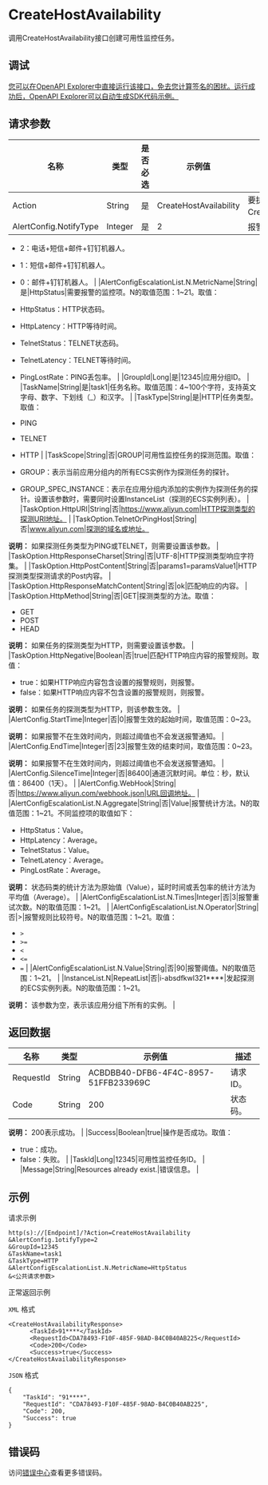 # CreateHostAvailability

调用CreateHostAvailability接口创建可用性监控任务。

## 调试

[您可以在OpenAPI Explorer中直接运行该接口，免去您计算签名的困扰。运行成功后，OpenAPI Explorer可以自动生成SDK代码示例。](https://api.aliyun.com/#product=Cms&api=CreateHostAvailability&type=RPC&version=2019-01-01)

## 请求参数

|名称|类型|是否必选|示例值|描述|
|--|--|----|---|--|
|Action|String|是|CreateHostAvailability|要执行的操作，取值：CreateHostAvailability。 |
|AlertConfig.NotifyType|Integer|是|2|报警通知类型。取值：

 -   2：电话+短信+邮件+钉钉机器人。
-   1：短信+邮件+钉钉机器人。
-   0：邮件+钉钉机器人。 |
|AlertConfigEscalationList.N.MetricName|String|是|HttpStatus|需要报警的监控项。N的取值范围：1~21。取值：

 -   HttpStatus：HTTP状态码。
-   HttpLatency：HTTP等待时间。
-   TelnetStatus：TELNET状态码。
-   TelnetLatency：TELNET等待时间。
-   PingLostRate：PING丢包率。 |
|GroupId|Long|是|12345|应用分组ID。 |
|TaskName|String|是|task1|任务名称。取值范围：4~100个字符，支持英文字母、数字、下划线（\_）和汉字。 |
|TaskType|String|是|HTTP|任务类型。取值：

 -   PING
-   TELNET
-   HTTP |
|TaskScope|String|否|GROUP|可用性监控任务的探测范围。取值：

 -   GROUP：表示当前应用分组内的所有ECS实例作为探测任务的探针。
-   GROUP\_SPEC\_INSTANCE：表示在应用分组内添加的实例作为探测任务的探针。设置该参数时，需要同时设置InstanceList（探测的ECS实例列表）。 |
|TaskOption.HttpURI|String|否|https://www.aliyun.com|HTTP探测类型的探测URI地址。 |
|TaskOption.TelnetOrPingHost|String|否|www.aliyun.com|探测的域名或地址。

 **说明：** 如果探测任务类型为PING或TELNET，则需要设置该参数。 |
|TaskOption.HttpResponseCharset|String|否|UTF-8|HTTP探测类型响应字符集。 |
|TaskOption.HttpPostContent|String|否|params1=paramsValue1|HTTP探测类型探测请求的Post内容。 |
|TaskOption.HttpResponseMatchContent|String|否|ok|匹配响应的内容。 |
|TaskOption.HttpMethod|String|否|GET|探测类型的方法。取值：

 -   GET
-   POST
-   HEAD

 **说明：** 如果任务的探测类型为HTTP，则需要设置该参数。 |
|TaskOption.HttpNegative|Boolean|否|true|匹配HTTP响应内容的报警规则。取值：

 -   true：如果HTTP响应内容包含设置的报警规则，则报警。
-   false：如果HTTP响应内容不包含设置的报警规则，则报警。

 **说明：** 如果任务的探测类型为HTTP，则该参数生效。 |
|AlertConfig.StartTime|Integer|否|0|报警生效的起始时间，取值范围：0~23。

 **说明：** 如果报警不在生效时间内，则超过阈值也不会发送报警通知。 |
|AlertConfig.EndTime|Integer|否|23|报警生效的结束时间，取值范围：0~23。

 **说明：** 如果报警不在生效时间内，则超过阈值也不会发送报警通知。 |
|AlertConfig.SilenceTime|Integer|否|86400|通道沉默时间。单位：秒，默认值：86400（1天）。 |
|AlertConfig.WebHook|String|否|https://www.aliyun.com/webhook.json|URL回调地址。 |
|AlertConfigEscalationList.N.Aggregate|String|否|Value|报警统计方法。N的取值范围：1~21。不同监控项的取值如下：

 -   HttpStatus：Value。
-   HttpLatency：Average。
-   TelnetStatus：Value。
-   TelnetLatency：Average。
-   PingLostRate：Average。

 **说明：** 状态码类的统计方法为原始值（Value），延时时间或丢包率的统计方法为平均值（Average）。 |
|AlertConfigEscalationList.N.Times|Integer|否|3|报警重试次数。N的取值范围：1~21。 |
|AlertConfigEscalationList.N.Operator|String|否|\>|报警规则比较符号。N的取值范围：1~21。取值：

 -   `>`
-   `>=`
-   `<`
-   `<=`
-   `=` |
|AlertConfigEscalationList.N.Value|String|否|90|报警阈值。N的取值范围：1~21。 |
|InstanceList.N|RepeatList|否|i-absdfkwl321\*\*\*\*|发起探测的ECS实例列表。N的取值范围：1~21。

 **说明：** 该参数为空，表示该应用分组下所有的实例。 |

## 返回数据

|名称|类型|示例值|描述|
|--|--|---|--|
|RequestId|String|ACBDBB40-DFB6-4F4C-8957-51FFB233969C|请求ID。 |
|Code|String|200|状态码。

 **说明：** 200表示成功。 |
|Success|Boolean|true|操作是否成功。取值：

 -   true：成功。
-   false：失败。 |
|TaskId|Long|12345|可用性监控任务ID。 |
|Message|String|Resources already exist.|错误信息。 |

## 示例

请求示例

```
http(s)://[Endpoint]/?Action=CreateHostAvailability
&AlertConfig.1otifyType=2
&GroupId=12345
&TaskName=task1
&TaskType=HTTP
&AlertConfigEscalationList.N.MetricName=HttpStatus
&<公共请求参数>
```

正常返回示例

`XML` 格式

```
<CreateHostAvailabilityResponse>
	  <TaskId>91****</TaskId>
	  <RequestId>CDA78493-F10F-485F-98AD-B4C0B40AB225</RequestId>
	  <Code>200</Code>
	  <Success>true</Success>
</CreateHostAvailabilityResponse>
```

`JSON` 格式

```
{
	"TaskId": "91****",
	"RequestId": "CDA78493-F10F-485F-98AD-B4C0B40AB225",
	"Code": 200,
	"Success": true
}
```

## 错误码

访问[错误中心](https://error-center.aliyun.com/status/product/Cms)查看更多错误码。

